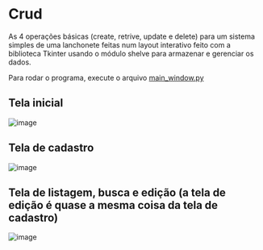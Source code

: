 # Crud
As 4 operações básicas (create, retrive, update e delete) para um sistema simples de uma lanchonete feitas num layout interativo feito com a biblioteca Tkinter usando o módulo shelve para armazenar e gerenciar os dados.

Para rodar o programa, execute o arquivo <a href="https://github.com/gustavobarbosa-p/crud/blob/master/main_window.py">main_window.py</a>

## Tela inicial
![image](https://user-images.githubusercontent.com/108037302/206921320-11c7e4e5-b351-4381-b55f-ddba5717455a.png)

## Tela de cadastro
![image](https://user-images.githubusercontent.com/108037302/206921333-02a6657b-906f-4dde-bfb4-49f37a148979.png)

## Tela de listagem, busca e edição (a tela de edição é quase a mesma coisa da tela de cadastro)
![image](https://user-images.githubusercontent.com/108037302/206921542-b49c18f4-11b0-45d3-b4df-d71d26905f7f.png)

